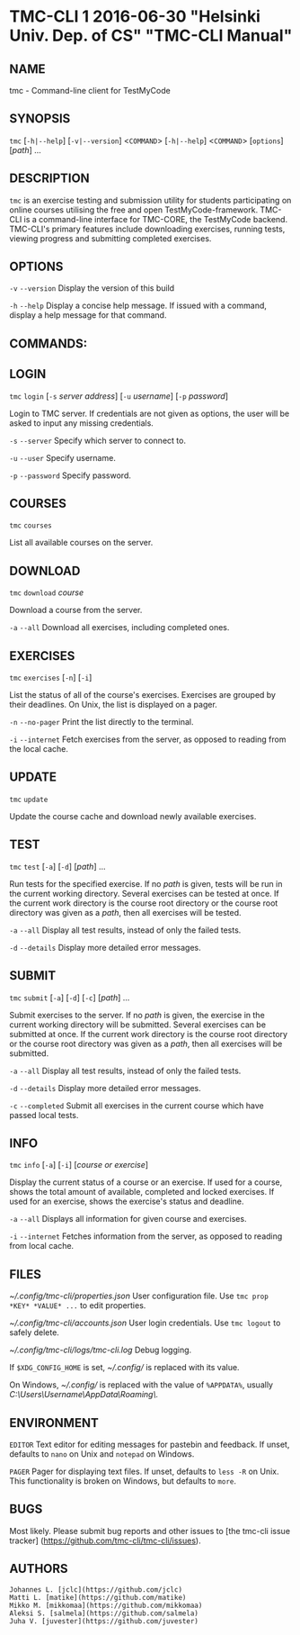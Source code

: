 TMC-CLI 1 2016-06-30 "Helsinki Univ. Dep. of CS" "TMC-CLI Manual"
=====================================================================

NAME
----

tmc - Command-line client for TestMyCode

SYNOPSIS
--------

`tmc` [`-h|--help`] [`-v|--version`]
      <`COMMAND`> [`-h|--help`]
      <`COMMAND`> [`options`] [*path*] ...

DESCRIPTION
-----------

`tmc` is an exercise testing and submission utility for students participating
on online courses utilising the free and open TestMyCode-framework. TMC-CLI is
a command-line interface for TMC-CORE, the TestMyCode backend. TMC-CLI's primary
features include downloading exercises, running tests, viewing progress and
submitting completed exercises.

OPTIONS
-------

`-v` `--version`
  Display the version of this build

`-h` `--help`
  Display a concise help message. If issued with a command, display a help
  message for that command.

COMMANDS:
---------



LOGIN
-----

  `tmc` `login` [`-s` *server address*] [`-u` *username*] [`-p` *password*]
  
  Login to TMC server. If credentials are not given as options, the user will
  be asked to input any missing credentials.
  
  `-s` `--server`
  Specify which server to connect to.
    
  `-u` `--user`
  Specify username.
    
  `-p` `--password`
  Specify password.
 
COURSES
-------

  `tmc` `courses`
  
  List all available courses on the server.
  
DOWNLOAD
--------
  
  `tmc` `download` *course*
  
  Download a course from the server.
  
  `-a` `--all`
  Download all exercises, including completed ones.
  
EXERCISES
---------

  `tmc` `exercises` [`-n`] [`-i`]
  
  List the status of all of the course's exercises. Exercises are grouped by
  their deadlines. On Unix, the list is displayed on a pager.
  
  `-n` `--no-pager`
  Print the list directly to the terminal.
  
  `-i` `--internet`
  Fetch exercises from the server, as opposed to reading from the local cache.

UPDATE
------

  `tmc` `update`
  
  Update the course cache and download newly available exercises.
  
TEST
----

  `tmc` `test` [`-a`] [`-d`] [*path*] ...
  
  Run tests for the specified exercise. If no *path* is given, tests will be
  run in the current working directory. Several exercises can be tested at once.
  If the current work directory is the course root directory or the course root
  directory was given as a *path*, then all exercises will be tested.
  
  `-a` `--all`
  Display all test results, instead of only the failed tests.
  
  `-d` `--details`
  Display more detailed error messages.

SUBMIT
------

  `tmc` `submit` [`-a`] [`-d`] [`-c`] [*path*] ...

  Submit exercises to the server. If no *path* is given, the exercise in the
  current working directory will be submitted. Several exercises can be submitted
  at once. If the current work directory is the course root directory or the
  course root directory was given as a *path*, then all exercises will be submitted.
  
  `-a` `--all`
  Display all test results, instead of only the failed tests.
  
  `-d` `--details`
  Display more detailed error messages.
  
  `-c` `--completed`
  Submit all exercises in the current course which have passed local tests.
  
INFO
----

  `tmc` `info` [`-a`] [`-i`] [*course or exercise*]
  
  Display the current status of a course or an exercise. If used for a course,
  shows the total amount of available, completed and locked exercises. If used
  for an exercise, shows the exercise's status and deadline.
  
  `-a` `--all`
  Displays all information for given course and exercises.

  `-i` `--internet`
  Fetches information from the server, as opposed to reading from local cache.
  
FILES
-----

*~/.config/tmc-cli/properties.json*
  User configuration file. Use `tmc prop *KEY* *VALUE* ...` to edit properties.

*~/.config/tmc-cli/accounts.json*
  User login credentials. Use `tmc logout` to safely delete.
  
*~/.config/tmc-cli/logs/tmc-cli.log*
  Debug logging.
  
If `$XDG_CONFIG_HOME` is set, *~/.config/* is replaced with its value.

On Windows, *~/.config/* is replaced with the value of `%APPDATA%`, usually
*C:\\Users\\Username\\AppData\\Roaming\\.*

ENVIRONMENT
-----------

`EDITOR`
  Text editor for editing messages for pastebin and feedback. If unset, defaults
  to `nano` on Unix and `notepad` on Windows.

`PAGER`
  Pager for displaying text files. If unset, defaults to `less -R` on Unix.
  This functionality is broken on Windows, but defaults to `more`.

BUGS
----

Most likely. Please submit bug reports and other issues to [the tmc-cli issue tracker]
(https://github.com/tmc-cli/tmc-cli/issues).

AUTHORS
-------

    Johannes L. [jclc](https://github.com/jclc)
    Matti L. [matike](https://github.com/matike)
    Mikko M. [mikkomaa](https://github.com/mikkomaa)
    Aleksi S. [salmela](https://github.com/salmela)
    Juha V. [juvester](https://github.com/juvester)
